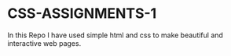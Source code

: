 # CSS-ASSIGNMENTS-1
In this Repo I have used simple html and css to make beautiful and interactive web pages.
